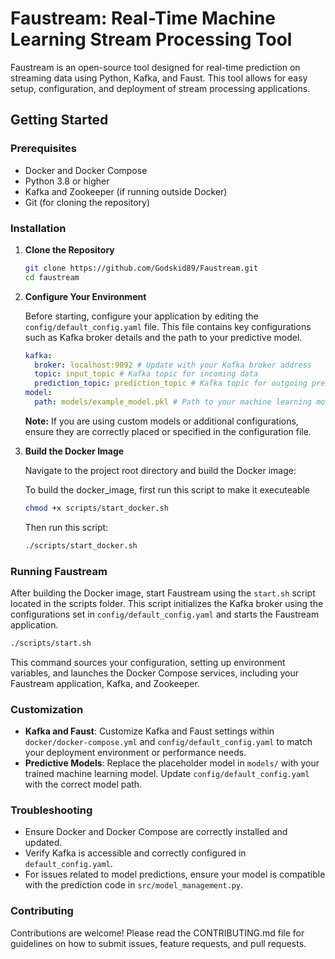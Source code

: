 # Faustream: Real-Time Machine Learning Stream Processing Tool

Faustream is an open-source tool designed for real-time prediction on streaming data using Python, Kafka, and Faust. This tool allows for easy setup, configuration, and deployment of stream processing applications.

## Getting Started

### Prerequisites

- Docker and Docker Compose
- Python 3.8 or higher
- Kafka and Zookeeper (if running outside Docker)
- Git (for cloning the repository)

### Installation

1. **Clone the Repository**

   ```sh
   git clone https://github.com/Godskid89/Faustream.git
   cd faustream
   ```

2. **Configure Your Environment**

   Before starting, configure your application by editing the `config/default_config.yaml` file. This file contains key configurations such as Kafka broker details and the path to your predictive model.

   ```yaml
   kafka:
     broker: localhost:9092 # Update with your Kafka broker address
     topic: input_topic # Kafka topic for incoming data
     prediction_topic: prediction_topic # Kafka topic for outgoing predictions
   model:
     path: models/example_model.pkl # Path to your machine learning model
   ```

   **Note:** If you are using custom models or additional configurations, ensure they are correctly placed or specified in the configuration file.

3. **Build the Docker Image**

   Navigate to the project root directory and build the Docker image:

   To build the docker_image, first run this script to make it executeable
    ```sh
    chmod +x scripts/start_docker.sh

    ```
    Then run this script:

   ```sh
   ./scripts/start_docker.sh
   ```

### Running Faustream

After building the Docker image, start Faustream using the `start.sh` script located in the scripts folder. This script initializes the Kafka broker using the configurations set in `config/default_config.yaml` and starts the Faustream application.

```sh
./scripts/start.sh
```

This command sources your configuration, setting up environment variables, and launches the Docker Compose services, including your Faustream application, Kafka, and Zookeeper.

### Customization

- **Kafka and Faust**: Customize Kafka and Faust settings within `docker/docker-compose.yml` and `config/default_config.yaml` to match your deployment environment or performance needs.
- **Predictive Models**: Replace the placeholder model in `models/` with your trained machine learning model. Update `config/default_config.yaml` with the correct model path.

### Troubleshooting

- Ensure Docker and Docker Compose are correctly installed and updated.
- Verify Kafka is accessible and correctly configured in `default_config.yaml`.
- For issues related to model predictions, ensure your model is compatible with the prediction code in `src/model_management.py`.

### Contributing

Contributions are welcome! Please read the CONTRIBUTING.md file for guidelines on how to submit issues, feature requests, and pull requests.
